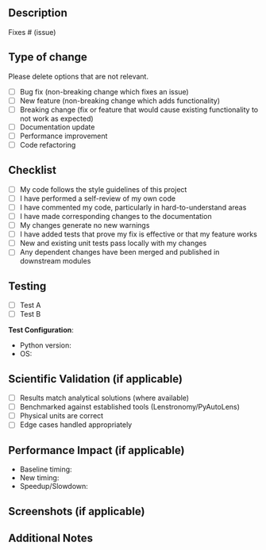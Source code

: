 ## Description

<!-- Please include a summary of the changes and which issue is fixed. Include relevant motivation and context. -->

Fixes # (issue)

## Type of change

Please delete options that are not relevant.

- [ ] Bug fix (non-breaking change which fixes an issue)
- [ ] New feature (non-breaking change which adds functionality)
- [ ] Breaking change (fix or feature that would cause existing functionality to not work as expected)
- [ ] Documentation update
- [ ] Performance improvement
- [ ] Code refactoring

## Checklist

- [ ] My code follows the style guidelines of this project
- [ ] I have performed a self-review of my own code
- [ ] I have commented my code, particularly in hard-to-understand areas
- [ ] I have made corresponding changes to the documentation
- [ ] My changes generate no new warnings
- [ ] I have added tests that prove my fix is effective or that my feature works
- [ ] New and existing unit tests pass locally with my changes
- [ ] Any dependent changes have been merged and published in downstream modules

## Testing

<!-- Please describe the tests that you ran to verify your changes. -->

- [ ] Test A
- [ ] Test B

**Test Configuration**:
* Python version:
* OS:

## Scientific Validation (if applicable)

<!-- For changes to physical models or ML algorithms -->

- [ ] Results match analytical solutions (where available)
- [ ] Benchmarked against established tools (Lenstronomy/PyAutoLens)
- [ ] Physical units are correct
- [ ] Edge cases handled appropriately

## Performance Impact (if applicable)

<!-- For changes affecting computational performance -->

- Baseline timing: 
- New timing: 
- Speedup/Slowdown: 

## Screenshots (if applicable)

<!-- Add screenshots to help explain your changes -->

## Additional Notes

<!-- Any additional information that reviewers should know -->
